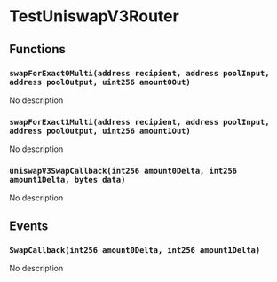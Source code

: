 # TestUniswapV3Router





## Functions

### `swapForExact0Multi(address recipient, address poolInput, address poolOutput, uint256 amount0Out)`
No description


### `swapForExact1Multi(address recipient, address poolInput, address poolOutput, uint256 amount1Out)`
No description


### `uniswapV3SwapCallback(int256 amount0Delta, int256 amount1Delta, bytes data)`
No description




## Events

### `SwapCallback(int256 amount0Delta, int256 amount1Delta)`
No description

